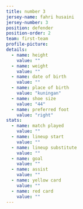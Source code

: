 ```yaml
---
title: number 3
jersey-name: fahri husaini
jersey-number: 3
position: defender
position-order: 2
team: first-team
profile-picture:
details:
  - name: height
    value: ""
  - name: weight
    value: ""
  - name: date of birth
    value: ""
  - name: place of birth
    value: "kuningan"
  - name: shoe size
    value: "44"
  - name: preferred foot
    value: "right"
stats:
  - name: match played
    value: ""
  - name: lineup start
    value: ""
  - name: lineup substitute
    value: ""
  - name: goal
    value: ""
  - name: assist
    value: ""
  - name: yellow card
    value: ""
  - name: red card
    value: ""
---
```


